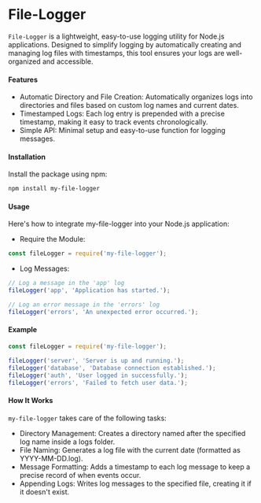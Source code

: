 # File-Logger

`File-Logger` is a lightweight, easy-to-use logging utility for Node.js applications. Designed to simplify logging by automatically creating and managing log files with timestamps, this tool ensures your logs are well-organized and accessible.

#### Features

- Automatic Directory and File Creation: Automatically organizes logs into directories and files based on custom log names and current dates.
- Timestamped Logs: Each log entry is prepended with a precise timestamp, making it easy to track events chronologically.
- Simple API: Minimal setup and easy-to-use function for logging messages.

#### Installation

Install the package using npm:

```bash
npm install my-file-logger
```

#### Usage

Here's how to integrate my-file-logger into your Node.js application:

- Require the Module:

```javascript
const fileLogger = require('my-file-logger');
```

- Log Messages:

```javascript
// Log a message in the 'app' log
fileLogger('app', 'Application has started.');

// Log an error message in the 'errors' log
fileLogger('errors', 'An unexpected error occurred.');
```

#### Example

```javascript   
const fileLogger = require('my-file-logger');

fileLogger('server', 'Server is up and running.');
fileLogger('database', 'Database connection established.');
fileLogger('auth', 'User logged in successfully.');
fileLogger('errors', 'Failed to fetch user data.');
````

#### How It Works

`my-file-logger` takes care of the following tasks:

- Directory Management: Creates a directory named after the specified log name inside a logs folder.
- File Naming: Generates a log file with the current date (formatted as YYYY-MM-DD.log).
- Message Formatting: Adds a timestamp to each log message to keep a precise record of when events occur.
- Appending Logs: Writes log messages to the specified file, creating it if it doesn't exist.